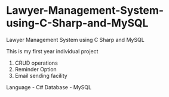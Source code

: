 # Lawyer-Management-System-using-C-Sharp-and-MySQL
Lawyer Management System using C Sharp and MySQL

This is my first year individual project
   1. CRUD operations
   2. Reminder Option
   3. Email sending facility

Language - C#
Database - MySQL
